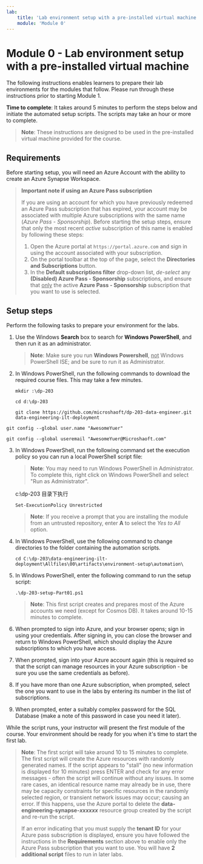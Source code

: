 ```yaml
---
lab:
    title: 'Lab environment setup with a pre-installed virtual machine'
    module: 'Module 0'
---
```


# Module 0 - Lab environment setup with a pre-installed virtual machine

The following instructions enables learners to prepare their lab environments for the modules that follow. Please run through these instructions prior to starting Module 1.

**Time to complete**: It takes around 5 minutes to perform the steps below and initiate the automated setup scripts. The scripts may take an hour or more to complete.

> **Note**: These instructions are designed to be used in the pre-installed virtual machine provided for the course.

## Requirements

Before starting setup, you will need an Azure Account with the ability to create an Azure Synapse Workspace.

> **Important note if using an Azure Pass subscription**
>
> If you are using an account for which you have previously redeemed an Azure Pass subscription that has expired, your account may be associated with multiple Azure subscriptions with the same name (*Azure Pass - Sponsorship*). Before starting the setup steps, ensure that only the most recent *active* subscription of this name is enabled by following these steps:
>
> 1. Open the Azure portal at `https://portal.azure.com` and sign in using the account associated with your subscription.
> 2. On the portal toolbar at the top of the page, select the **Directories and Subscriptions** button.
> 3. In the **Default subscriptions filter** drop-down list, *de-select* any **(Disabled) Azure Pass - Sponsorship** subscriptions, and ensure that <u>only</u> the active **Azure Pass - Sponsorship** subscription that you want to use is selected.

## Setup steps

Perform the following tasks to prepare your environment for the labs.

1. Use the Windows **Search** box to search for **Windows PowerShell**, and then run it as an administrator.

    > **Note**: Make sure you run **Windows Powershell**, <u>not</u> Windows PowerShell ISE; and be sure to run it as Administrator.

2. In Windows PowerShell, run the following commands to download the required course files. This may take a few minutes.

    ```
    mkdir :\dp-203

    cd d:\dp-203

    git clone https://github.com/microshaoft/dp-203-data-engineer.git data-engineering-ilt-deployment
    ```

```
git config --global user.name "AwesomeYuer"

git config --global useremail "AwesomeYuer@Microshaoft.com"

```


    

3. In Windows PowerShell, run the following command set the execution policy so you can run a local PowerShell script file:

    > **Note**: You may need to run Windows PowerShell in Administrator.  To complete this, right click on Windows PowerShell and select "Run as Administrator". 

    c:\dp-203 目录下执行

    ```
    Set-ExecutionPolicy Unrestricted
    ```

    > **Note**: If you receive a prompt that you are installing the module from an untrusted repository, enter **A** to select the *Yes to All* option.

4. In Windows PowerShell, use the following command to change directories to the folder containing the automation scripts.

    ```
    cd C:\dp-203\data-engineering-ilt-deployment\Allfiles\00\artifacts\environment-setup\automation\
    ```
    
5. In Windows PowerShell, enter the following command to run the setup script:

    ```
    .\dp-203-setup-Part01.ps1
    ```
    >**Note**: This first script creates and prepares most of the Azure accounts we need (except for Cosmos DB). It takes around 10-15 minutes to complete.

6. When prompted to sign into Azure, and your browser opens; sign in using your credentials. After signing in, you can close the browser and return to Windows PowerShell, which should display the Azure subscriptions to which you have access.

7. When prompted, sign into your Azure account again (this is required so that the script can manage resources in your Azure subscription - be sure you use the same credentials as before).

8. If you have more than one Azure subscription, when prompted, select the one you want to use in the labs by entering its number in the list of subscriptions.

9. When prompted, enter a suitably complex password for the SQL Database (make a note of this password in case you need it later).

While the script runs, your instructor will present the first module of the course. Your environment should be ready for you when it's time to start the first lab.

> **Note**: The first script will take around 10 to 15 minutes to complete. The first script will create the Azure resources with randomly generated names. If the script appears to "stall" (no new information is displayed for 10 minutes) press ENTER and check for any error messages - often the script will continue without any issues.  In some rare cases, an identical resource name may already be in use, there may be capacity constraints for specific resources in the randomly selected region, or transient network issues may occur; causing an error. If this happens, use the Azure portal to delete the **data-engineering-synapse-*xxxxxx*** resource group created by the script and re-run the script.
>
> If an error indicating that you must supply the **tenant ID** for your Azure pass subscription is displayed, ensure you have followed the instructions in the **Requirements** section above to enable only the Azure Pass subscription that you want to use.
You will have **2 additional script** files to run in later labs.